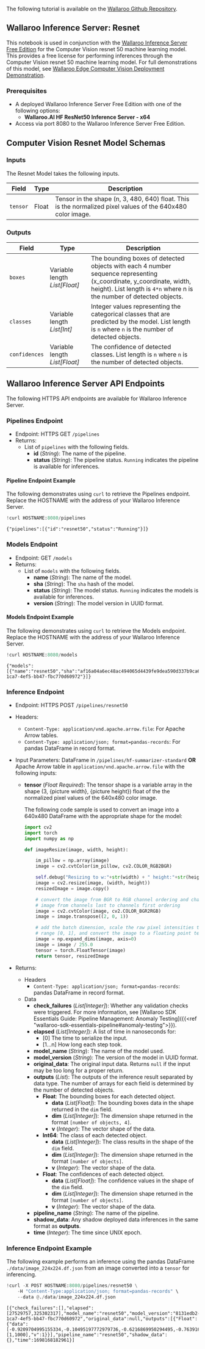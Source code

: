 The following tutorial is available on the [Wallaroo Github Repository](https://github.com/WallarooLabs/Wallaroo_Tutorials/tree/main/wallaroo-inference-server-tutorials/wallaroo-inference-server-cv-resnet).

## Wallaroo Inference Server:  Resnet

This notebook is used in conjunction with the [Wallaroo Inference Server Free Edition](https://docs.wallaroo.ai/wallaroo-inferencing-server/) for the Computer Vision resnet 50 machine learning model.  This provides a free license for performing inferences through the Computer Vision resnet 50 machine learning model.  For full demonstrations of this model, see [Wallaroo Edge Computer Vision Deployment Demonstration](https://docs.wallaroo.ai/20230300/wallaroo-tutorials/wallaroo-edge-publish/wallaroo-edge-cv-deployment-tutorial).

### Prerequisites

* A deployed Wallaroo Inference Server Free Edition with one of the following options:
  * **Wallaroo.AI HF ResNet50 Inference Server - x64**
* Access via port 8080 to the Wallaroo Inference Server Free Edition.

## Computer Vision Resnet Model Schemas

### Inputs

The Resnet Model takes the following inputs.

| Field | Type | Description |
|---|---|---|
| `tensor` | Float | Tensor in the shape (n, 3, 480, 640) float.  This is the normalized pixel values of the 640x480 color image.

### Outputs

| Field | Type | Description |
|---|---|---|
| `boxes` | Variable length *List[Float]* | The bounding boxes of detected objects with each 4 number sequence representing (x_coordinate, y_coordinate, width, height). List length is `4*n` where n is the number of detected objects. |
| `classes` | Variable length *List[Int]* | Integer values representing the categorical classes that are predicted by the model. List length is `n` where `n` is the number of detected objects. |
| `confidences` | Variable length *List[Float]* | The confidence of detected classes. List length is `n` where `n` is the number of detected objects. |

## Wallaroo Inference Server API Endpoints

The following HTTPS API endpoints are available for Wallaroo Inference Server.

### Pipelines Endpoint

* Endpoint: HTTPS GET `/pipelines`
* Returns:
  * List of `pipelines` with the following fields.
    * **id** (*String*): The name of the pipeline.
    * **status** (*String*): The pipeline status.  `Running` indicates the pipeline is available for inferences.

#### Pipeline Endpoint Example

The following demonstrates using `curl` to retrieve the Pipelines endpoint.  Replace the HOSTNAME with the address of your Wallaroo Inference Server.

```python
!curl HOSTNAME:8080/pipelines
```

    {"pipelines":[{"id":"resnet50","status":"Running"}]}

### Models Endpoint

* Endpoint: GET `/models`
* Returns:
  * List of `models` with the following fields.
    * **name** (*String*):  The name of the model.
    * **sha** (*String*):  The `sha` hash of the model.
    * **status** (*String*):  The model status.  `Running` indicates the models is available for inferences.
    * **version** (*String*): The model version in UUID format.

#### Models Endpoint Example

The following demonstrates using `curl` to retrieve the Models endpoint.  Replace the HOSTNAME with the address of your Wallaroo Inference Server.

```python
!curl HOSTNAME:8080/models
```

    {"models":[{"name":"resnet50","sha":"af16a04a6ec48ac494065d4439fe9dea590d337b9ca6dc328160ccf04a217b9c","status":"Running","version":"8131edb2-1ca7-4ef5-bb47-fbc770d60972"}]}

### Inference Endpoint

* Endpoint: HTTPS POST `/pipelines/resnet50`
* Headers:
  * `Content-Type: application/vnd.apache.arrow.file`: For Apache Arrow tables.
  * `Content-Type: application/json; format=pandas-records`: For pandas DataFrame in record format.
* Input Parameters: DataFrame in `/pipelines/hf-summarizer-standard` **OR** Apache Arrow table in `application/vnd.apache.arrow.file` with the following inputs:
  * **tensor** (*Float* *Required*): The tensor shape is a variable array in the shape (3, {picture width}, {picture height}) float of the the normalized pixel values of the 640x480 color image.

    The following code sample is used to convert an image into a 640x480 DataFrame with the appropriate shape for the model:

    ```python
    import cv2
    import torch
    import numpy as np

    def imageResize(image, width, height):

        im_pillow = np.array(image)
        image = cv2.cvtColor(im_pillow, cv2.COLOR_RGB2BGR)

        self.debug("Resizing to w:"+str(width) + " height:"+str(height))
        image = cv2.resize(image, (width, height)) 
        resizedImage = image.copy()

        # convert the image from BGR to RGB channel ordering and change the
        # image from channels last to channels first ordering
        image = cv2.cvtColor(image, cv2.COLOR_BGR2RGB)
        image = image.transpose((2, 0, 1))

        # add the batch dimension, scale the raw pixel intensities to the
        # range [0, 1], and convert the image to a floating point tensor
        image = np.expand_dims(image, axis=0)
        image = image / 255.0
        tensor = torch.FloatTensor(image)
        return tensor, resizedImage
    ```

* Returns:
  * Headers
    * `Content-Type: application/json; format=pandas-records`: pandas DataFrame in record format.
  * Data
    * **check_failures** (*List[Integer]*): Whether any validation checks were triggered.  For more information, see [Wallaroo SDK Essentials Guide: Pipeline Management: Anomaly Testing]({{<ref "wallaroo-sdk-essentials-pipeline#anomaly-testing">}}).
    * **elapsed** (*List[Integer]*): A list of time in nanoseconds for:
      * [0] The time to serialize the input.
      * [1...n] How long each step took.
    * **model_name** (*String*): The name of the model used.
    * **model_version** (*String*): The version of the model in UUID format.
    * **original_data**: The original input data.  Returns `null` if the input may be too long for a proper return.
    * **outputs** (*List*): The outputs of the inference result separated by data type.  The number of arrays for each field is determined by the number of detected objects.
      * **Float**: The bounding boxes for each detected object.
        * **data** (*List[Float]*): The bounding boxes data in the shape returned in the `dim` field.
        * **dim** (*List[Integer]*): The dimension shape returned in the format `[number of objects, 4]`.
        * **v** (*Integer*): The vector shape of the data.
      * **Int64**: The class of each detected object.
        * **data** (*List[Integer]*): The class results in the shape of the `dim` field.
        * **dim** (*List[Integer]*): The dimension shape returned in the format `[number of objects]`.
        * **v** (*Integer*): The vector shape of the data.
      * **Float**: The confidences of each detected object.
        * **data** (*List[Float]*): The confidence values in the shape of the `dim` field.
        * **dim** (*List[Integer]*): The dimension shape returned in the format `[number of objects]`.
        * **v** (*Integer*): The vector shape of the data.
    * **pipeline_name**  (*String*): The name of the pipeline.
    * **shadow_data**: Any shadow deployed data inferences in the same format as **outputs**.
    * **time** (*Integer*): The time since UNIX epoch.

### Inference Endpoint Example

The following example performs an inference using the pandas DataFrame `./data/image_224x224.df.json` from an image converted into a `tensor` for inferencing.

```python
!curl -X POST HOSTNAME:8080/pipelines/resnet50 \
    -H "Content-Type:application/json; format=pandas-records" \
    --data @./data/image_224x224.df.json
```

    [{"check_failures":[],"elapsed":[27529757,325302317],"model_name":"resnet50","model_version":"8131edb2-1ca7-4ef5-bb47-fbc770d60972","original_data":null,"outputs":[{"Float":{"data":[-0.9209704995155334,-0.10495197772979736,-0.6216869950294495,-0.7639160752296448,-0.2154858112335205,-0.505703330039978,-0.7874149680137634,-0.5596786141395569,-1.1615943908691406,0.568906307220459,0.25151896476745605,-0.4426764249801636,-0.2803022563457489,-0.18332044780254364,-0.5667626857757568,-0.2607719302177429,0.8765640258789062,-0.33152544498443604,-0.09792342782020569,-0.31929707527160645,-0.03542117774486542,2.243022918701172,1.2097502946853638,0.8100910782814026,-0.7545893788337708,-0.5059118866920471,-0.0510006882250309,-0.08611194789409637,0.04777945578098297,-0.9071007370948792,-1.2397105693817139,-0.6117401123046875,-1.2649085521697998,-0.49369877576828003,0.20755505561828613,-1.5142827033996582,-0.7229145765304565,-1.4517813920974731,0.5931597352027893,-0.705878734588623,-0.49715355038642883,-0.5067124366760254,0.6836690902709961,-0.2999878525733948,-0.38008007407188416,-0.12145837396383286,-0.3811112642288208,-0.3016861081123352,-1.0309451818466187,-1.221230387687683,-0.7402653694152832,0.31255042552948,-0.2385125458240509,-0.3597520589828491,-0.611875057220459,-1.4171234369277954,-0.6953393816947937,-0.8977612257003784,-0.4419158101081848,0.1640137881040573,-0.7315932512283325,-0.7470656633377075,-0.7364163994789124,0.026501402258872986,0.1274559199810028,-0.22767779231071472,-0.08014523983001709,-0.7872171401977539,-0.24927811324596405,-0.3231212794780731,-0.7516193985939026,0.6998400092124939,-0.961872398853302,0.21504326164722443,-1.143547534942627,0.06683613359928131,-0.9779999256134033,0.10952679812908173,1.164833664894104,0.9379342198371887,0.9289938807487488,1.4498789310455322,0.08302754908800125,0.2518922686576843,-0.7904947996139526,0.06390288472175598,0.03906869888305664,-0.05500852316617966,-0.4420778453350067,0.5122808218002319,-0.5220428109169006,0.43826937675476074,1.7422548532485962,-0.5095168352127075,-0.030511990189552307,-0.4733806848526001,-0.40053123235702515,-1.2809487581253052,0.5619056224822998,0.43158140778541565,-0.3192000091075897,-0.5592494010925293,-0.9030879139900208,-0.46101677417755127,-1.1964744329452515,-1.8386478424072266,-1.268721103668213,-0.4987451434135437,-0.9467898607254028,-0.7961544990539551,-1.4408328533172607,1.5324277877807617,0.45404139161109924,0.11730155348777771,-0.41721677780151367,-1.6324219703674316,-1.3549885749816895,0.5803042650222778,-1.0710985660552979,-0.60124671459198,-0.6479066610336304,-1.2841085195541382,-0.7957830429077148,-1.401261806488037,-0.8226445913314819,-0.39799076318740845,-0.33132264018058777,1.0660581588745117,1.3188652992248535,0.5740012526512146,-0.5056800246238708,-0.35661759972572327,0.13007494807243347,-0.47445982694625854,0.19196167588233948,0.21153435111045837,-0.9289034008979797,-0.37291449308395386,0.2660676836967468,0.41866201162338257,-0.19892796874046326,0.7431018352508545,0.18201318383216858,0.4720017910003662,0.5242726802825928,0.21621166169643402,1.60371732711792,0.8835126161575317,-0.12380070984363556,-0.026944845914840698,0.009989067912101746,-0.4380689859390259,0.11144248396158218,0.1770261973142624,-0.4518960118293762,-0.780663013458252,-0.5365955233573914,-0.2538329064846039,-0.8964980840682983,-0.7351016402244568,-0.562610924243927,-0.3931219279766083,-0.8018279075622559,-0.38880228996276855,-0.26731815934181213,-0.8326029777526855,-0.8142890334129333,-0.8159071207046509,-0.553368091583252,-0.88005131483078,-1.0833899974822998,-0.6795664429664612,0.05457449331879616,-0.20487120747566223,-0.5509709119796753,-0.6473774313926697,-0.8227453827857971,-0.48676371574401855,-0.17701402306556702,-0.6249679327011108,-1.0367640256881714,-0.18442967534065247,-0.7315160036087036,-0.26268064975738525,-0.653117299079895,-0.15912845730781555,-1.0511419773101807,-0.11766250431537628,-0.5304980278015137,-0.6946197748184204,0.9431405663490295,-0.16277898848056793,-1.259573221206665,-0.2701641023159027,-0.22112299501895905,0.022292666137218475,-1.0969599485397339,-0.940108597278595,-1.1559655666351318,-0.47618287801742554,-0.3831486999988556,-1.4605140686035156,-0.1628812998533249,-0.27183040976524353,-0.9461800456047058,-1.0246052742004395,-0.8583532571792603,-0.4901716709136963,-0.5817583203315735,-0.37399306893348694,-0.6668270826339722,-0.8859307169914246,-0.7769283056259155,-0.6553910970687866,-0.46439623832702637,-1.036147117614746,-0.4044029414653778,-0.794582188129425,-1.0624295473098755,-1.026174783706665,-0.21227572858333588,-0.5376724004745483,-0.11686201393604279,-0.08071712404489517,-0.6508125066757202,-1.112339735031128,-1.0137107372283936,-0.8185564279556274,-0.18649427592754364,-0.41967037320137024,-0.7899032831192017,-0.4784793257713318,-0.30983883142471313,-0.8027055263519287,-0.4974499046802521,-0.2866147458553314,-0.39197778701782227,-0.6406401991844177,-0.29926228523254395,-0.2155657261610031,-0.42895907163619995,-0.270721435546875,-0.8404824733734131,-1.0142185688018799,-1.1153329610824585,-0.09829577803611755,-0.8000189661979675,-0.5002450346946716,0.04158979654312134,-0.4216550588607788,-0.32672759890556335,-0.3359116315841675,-0.6465327143669128,-0.5420446395874023,-0.677740216255188,-1.3182228803634644,-0.5256472826004028,-0.14031659066677094,0.4651133418083191,-0.4331985414028168,-0.7378721833229065,-0.23489698767662048,-0.2701050043106079,-0.17281773686408997,-0.4927859902381897,-0.6927549839019775,-0.5999431014060974,-0.41988012194633484,-0.7209063172340393,-0.2252274453639984,0.43957704305648804,-0.9043164253234863,-0.01761981099843979,-0.026335589587688446,-0.5445156693458557,-0.3649775981903076,-0.055810511112213135,0.35159868001937866,-0.09406846761703491,1.320417881011963,-0.13321173191070557,-0.03580228239297867,-0.7201567888259888,0.5681303143501282,-0.042611394077539444,-0.43400681018829346,-1.037748098373413,-0.9433113932609558,-0.7705895900726318,-0.8540985584259033,-1.1520943641662598,-0.4646572470664978,-0.8853753209114075,-0.015536494553089142,-0.05845755338668823,-1.240859866142273,0.8901380300521851,-0.7399206161499023,-0.22436794638633728,0.3580622673034668,-0.5407640933990479,0.5826137065887451,-0.0013635698705911636,-0.32652992010116577,-1.0670695304870605,-0.8688358068466187,0.19306589663028717,0.33167946338653564,0.43373188376426697,-1.116331934928894,0.8561619520187378,-0.042152147740125656,0.2573075294494629,-0.16833168268203735,0.5832479596138,0.1577271819114685,0.014928349293768406,-0.24080097675323486,0.9676804542541504,0.26606616377830505,-0.14814026653766632,-1.0207809209823608,-1.389917016029358,-0.449222207069397,-0.8721746206283569,-1.2251662015914917,-0.477140337228775,-0.11569446325302124,-0.5069831609725952,-1.083264708518982,-0.6175448894500732,0.413604736328125,-0.0013798922300338745,-0.5658658742904663,-1.2231775522232056,-0.9018735885620117,0.36560505628585815,-1.1615400314331055,-0.7576948404312134,-0.465523898601532,-0.33407920598983765,-1.156665325164795,-1.0972446203231812,-1.055629014968872,-0.9538413882255554,-0.29831230640411377,0.05566616356372833,0.08730535209178925,-0.11356982588768005,0.30853772163391113,1.0986526012420654,0.8958814144134521,-0.5594778060913086,0.07116948813199997,1.4898041486740112,-0.31238222122192383,0.18415921926498413,-0.17314490675926208,-0.03676576912403107,-0.1623574197292328,-0.6578186750411987,-0.5108855366706848,-0.6480699181556702,-0.9184983968734741,-0.6637812256813049,-0.2757290005683899,-1.3479835987091064,-0.5067780017852783,-0.7547329068183899,-0.6618969440460205,-1.4024516344070435,-0.5912376046180725,-0.7561465501785278,-0.715125560760498,-0.6662845015525818,-0.8036122918128967,-0.6599592566490173,-0.7779589891433716,-0.9233367443084717,-1.4765493869781494,-1.4116783142089844,-1.3740601539611816,-0.5998063087463379,-0.7742412090301514,-1.1175466775894165,-0.384885311126709,-0.24292512238025665,-0.6826799511909485,-1.4004570245742798,0.46205002069473267,-1.286272644996643,-0.3404599726200104,-0.987995982170105,-1.1965181827545166,-0.5511451959609985,-0.12215817719697952,-1.7043112516403198,-0.9024007320404053,-0.5421878099441528,0.9737245440483093,-0.10456550121307373,-0.2992042005062103,0.4214884042739868,0.8037926554679871,1.6214385032653809,1.9543476104736328,-1.2761635780334473,-0.9679189920425415,-0.3349860906600952,1.2094849348068237,-1.3236700296401978,-0.5746944546699524,-0.13343165814876556,1.0152003765106201,-0.4270273447036743,-1.7958765029907227,1.107527494430542,1.1610289812088013,2.011263132095337,1.135374665260315,-0.21055474877357483,0.3953458070755005,0.4075581133365631,0.4029461145401001,-1.2393189668655396,0.833898663520813,0.3117360472679138,0.15228813886642456,0.02698197215795517,0.2560880184173584,-1.1009031534194946,0.2893723249435425,0.6178666949272156,-0.40664979815483093,0.5198152661323547,1.2278573513031006,-0.1146264299750328,1.2391082048416138,0.7967079877853394,-0.7516393661499023,0.7415142059326172,0.12364427745342255,1.3104360103607178,0.6513729095458984,-0.04641484469175339,0.7042532563209534,0.7170249819755554,0.5792890787124634,-0.242716982960701,0.4197053909301758,-0.6950762867927551,0.7933202981948853,-1.0776355266571045,-0.3237878084182739,-2.1705238819122314,-0.06081146001815796,0.8887625336647034,0.4291456341743469,-0.5747496485710144,-0.05979827791452408,1.453162431716919,-0.9694859385490417,1.270255446434021,0.30279359221458435,0.7681897282600403,0.22597730159759521,-0.6870170831680298,-1.5033100843429565,-0.8116369843482971,0.11605732142925262,1.7070167064666748,0.3336390554904938,0.13725842535495758,1.8250784873962402,-1.0757156610488892,-0.16486911475658417,-1.126733660697937,0.5104795098304749,0.3701506555080414,-0.3031306862831116,-0.8433326482772827,0.4124279320240021,-0.01868516206741333,-0.16358380019664764,0.9088908433914185,-0.12194035947322845,-0.12856817245483398,0.41996604204177856,1.6277682781219482,-0.7734174728393555,-0.42266547679901123,0.6842201352119446,0.4692940413951874,0.31813523173332214,1.0468335151672363,-0.5902098417282104,-0.278582364320755,0.05376390740275383,-0.136165589094162,2.089674472808838,-0.040205247700214386,-0.7496594190597534,0.16078267991542816,1.2041277885437012,0.1341906636953354,0.396079957485199,0.13784697651863098,1.0825412273406982,0.11474834382534027,-1.7693212032318115,1.7622990608215332,-0.01557900756597519,2.0813026428222656,0.6545820832252502,0.7808902859687805,-0.1959315836429596,0.7590656280517578,1.7041183710098267,-1.1041723489761353,-0.071625255048275,0.41195791959762573,0.2220793217420578,0.49947935342788696,0.292194664478302,-0.8384259939193726,0.2296275794506073,0.03995368629693985,0.4891844689846039,-0.2948397397994995,0.37786054611206055,1.50634765625,0.22178122401237488,0.4304642677307129,-0.8796026706695557,0.9004719853401184,-0.39326122403144836,0.49855953454971313,1.0545659065246582,0.8854320049285889,-0.2740119993686676,1.529700517654419,-0.20314311981201172,0.179155170917511,0.35442987084388733,-1.1193228960037231,1.0009814500808716,0.18068549036979675,-0.9829123616218567,-0.5442547798156738,1.9677071571350098,0.20984645187854767,1.8926684856414795,-0.3695008158683777,0.17401054501533508,1.0450481176376343,-0.3103210926055908,0.6515191793441772,1.420647382736206,0.606541633605957,0.6521590352058411,-1.1551086902618408,-0.14953894913196564,0.0757220983505249,0.8896767497062683,-0.9432287216186523,-0.08375251293182373,-0.15259894728660583,1.1814416646957397,-1.0809072256088257,-0.3015100359916687,0.42385488748550415,-1.1910933256149292,0.4586171805858612,0.11632023751735687,1.7501803636550903,-0.7920348644256592,0.8074683547019958,0.34176668524742126,0.405336856842041,-0.8041310906410217,-0.6195210218429565,-1.2346075773239136,-0.9814852476119995,0.9744203090667725,1.909523844718933,0.9723700881004333,0.0021057482808828354,1.8349025249481201,0.42266014218330383,0.47549688816070557,0.13202238082885742,0.9839087128639221,0.6754351258277893,1.1667293310165405,-0.2358449548482895,0.5194358825683594,1.6368403434753418,-0.3303961753845215,0.19321447610855103,0.20213022828102112,2.5254693031311035,1.061149001121521,0.1918025016784668,-0.09913367033004761,1.8697506189346313,0.16695894300937653,1.027121901512146,-0.3759192228317261,0.4280250072479248,0.1886344701051712,0.41449612379074097,-0.3027029037475586,-0.8538863658905029,0.874592661857605,-0.5291706323623657,0.5278916954994202,1.1562126874923706,0.3124074637889862,1.5062215328216553,0.24959781765937805,-0.2989508807659149,-0.3633832633495331,0.5433388948440552,2.2704288959503174,-1.2271356582641602,0.5633565783500671,1.2263065576553345,-0.32912546396255493,0.9812907576560974,1.401715636253357,0.12303151190280914,1.5093351602554321,0.5919018387794495,1.1049375534057617,-0.7463673949241638,1.5469328165054321,-0.22748711705207825,-0.7259052395820618,-0.11623119562864304,-0.16353480517864227,-1.0500743389129639,1.2737787961959839,-0.1742296814918518,-0.0981951653957367,1.8143444061279297,-0.36115914583206177,0.41224923729896545,1.010721206665039,0.5128273963928223,1.489839792251587,1.2662956714630127,0.25254613161087036,-0.6062920689582825,0.19718536734580994,-0.01894102618098259,-0.134208083152771,-0.15577495098114014,1.1997627019882202,-1.1146360635757446,0.8346014022827148,0.3525276482105255,-1.252081036567688,1.151665210723877,0.18464268743991852,-0.12615403532981873,-0.11913051456212997,1.3235284090042114,-0.12335963547229767,0.3519168198108673,-0.3647504150867462,-0.5815200805664062,0.3721984624862671,1.1070363521575928,0.7182292938232422,1.2213642597198486,-0.5011804103851318,0.7016568183898926,2.206418037414551,0.25011196732521057,1.3411211967468262,2.2366504669189453,1.3729431629180908,1.3616923093795776,1.0888299942016602,0.8963667750358582,-0.7186436057090759,0.8761733770370483,-1.7245713472366333,-0.3761419653892517,-0.6949666738510132,-0.4744648337364197,0.49517470598220825,-0.26921889185905457,0.6399660110473633,-0.037752799689769745,0.8372378349304199,1.2470911741256714,-0.6462659239768982,-0.01153266429901123,1.2984203100204468,1.7733206748962402,2.1245956420898438,0.43963006138801575,-0.48896047472953796,-0.2035958617925644,-0.5756109356880188,-0.19195324182510376,-0.8748353719711304,1.12523353099823,0.44734707474708557,1.3836877346038818,0.9467954635620117,-0.5018315315246582,0.2198813408613205,0.5050004720687866,-0.4263571500778198,0.3987411856651306,-0.9733580350875854,1.4101943969726562,1.0701072216033936,1.3108763694763184,-0.7049845457077026,0.5588164925575256,0.7547019124031067,1.169978380203247,0.014247231185436249,1.3818862438201904,0.2800585627555847,-0.06990480422973633,0.8397774696350098,1.0387616157531738,1.188425064086914,-0.3978699743747711,1.317960262298584,-1.6830912828445435,-0.441020667552948,0.17136962711811066,0.6412571668624878,-0.20607542991638184,-0.4045804440975189,0.709758996963501,-0.8436398506164551,0.088142991065979,-0.7537981271743774,1.5127508640289307,0.5068806409835815,1.24295973777771,0.20456252992153168,-0.1240159422159195,1.4381592273712158,-0.6329399943351746,-0.6085461974143982,-0.14306750893592834,0.9852379560470581,1.3743023872375488,1.0644738674163818,-0.7184225916862488,-0.443462997674942,1.3264758586883545,0.5000901818275452,0.5828590989112854,1.3036035299301147,-0.8318939805030823,0.9733138680458069,0.7305686473846436,0.5967376232147217,-0.4271482825279236,1.8288979530334473,-0.6398878693580627,1.9975165128707886,0.5041693449020386,0.10683761537075043,1.460059642791748,0.39745214581489563,1.0783624649047852,-0.16698789596557617,0.5964105725288391,0.901760995388031,0.6367858052253723,-0.054806917905807495,1.444382905960083,-0.29926711320877075,0.2149081975221634,2.150785446166992,1.7501527070999146,-1.4081913232803345,-0.3245497941970825,-0.7634434103965759,-1.751070499420166,0.5249605178833008,-0.17399373650550842,-0.30540356040000916,1.035701870918274,-0.4315982758998871,0.008255764842033386,1.558243989944458,-0.5628502368927002,-0.02457357943058014,0.47592630982398987,-0.44818803668022156,-1.5974876880645752,0.56432044506073,1.0088825225830078,0.9638292789459229,1.545628547668457,-0.09768113493919373,0.5089536905288696,-0.0021802783012390137,-0.36748719215393066,0.1737431287765503,0.5180536508560181,0.07436614483594894,1.5711798667907715,1.943305253982544,0.5498442053794861,-0.9930218458175659,-0.6083242893218994,-0.2013009488582611,1.3308700323104858,-0.8167026042938232,0.006207823753356934,0.45975571870803833,-0.49905574321746826,0.9887742400169373,-0.84366774559021,0.604198694229126,0.9432424306869507,0.08083109557628632,1.4405077695846558,-1.499477744102478,0.4067830443382263,1.560760498046875,0.8798314929008484,0.9286937713623047,-0.28648531436920166,-0.22547270357608795,1.3736662864685059,0.7598023414611816,1.6068446636199951,0.1769525110721588,1.287580966949463,-0.01707940548658371,0.2710782289505005,-0.35294991731643677,1.721372127532959,1.8594859838485718,1.8306946754455566,0.0676187202334404,-0.39651060104370117,-0.2584508955478668,-0.16689759492874146,0.5367350578308105,0.948274552822113,0.21949291229248047,-0.2009197622537613,1.1271307468414307,0.7819018363952637,-0.6322094798088074,1.2617113590240479,0.41581693291664124,-0.4077521562576294,1.2407639026641846,0.8363466262817383,0.8975659608840942,-0.5618476867675781,-1.7917808294296265,0.12411904335021973,0.08834147453308105,-0.13419488072395325,0.04226042330265045,-0.37101492285728455,0.9134185314178467,1.3729610443115234,0.40617963671684265,-1.4950063228607178,-0.05630122125148773,0.8978904485702515,-0.03534752130508423,-0.12193681299686432,0.6188242435455322,0.40069499611854553,-0.31796982884407043,0.1747206598520279,0.37870997190475464,-0.41907232999801636,-0.22002571821212769,-0.9488582015037537,-0.9410786032676697,0.6373963356018066,-0.18604668974876404,0.02195214480161667,0.42791739106178284,1.8799998760223389,0.12869909405708313,0.6486508846282959,1.7816200256347656,0.9102027416229248,0.7121638059616089,0.904643177986145,0.48776426911354065,1.327762484550476,0.24968811869621277,2.017207384109497,-0.41420719027519226,-0.5111576914787292,0.09422306716442108,0.34550780057907104,0.6307950019836426,1.557183861732483,0.1778859943151474,0.9294703006744385,-0.32763591408729553,-0.09554643929004669,1.64060640335083,1.2161986827850342,0.4571632146835327,1.463487982749939,-1.483738660812378,-0.6225318312644958,0.5066191554069519,0.79685378074646,-0.35556790232658386,-0.3190082311630249,0.03779152035713196,-0.9741584062576294,0.23171815276145935,-0.3389521837234497,-0.17310641705989838,-1.1170929670333862,0.12941405177116394,0.015663087368011475,-0.23748691380023956,-0.08955245465040207,-1.338668704032898,-0.48760098218917847,-0.4213200509548187,-0.7966384291648865,-0.37229469418525696,-0.08455665409564972,-0.9551592469215393,-0.14154724776744843,-1.0582828521728516,-0.29969489574432373,-0.23903971910476685,-0.8703352212905884,-0.07108908891677856,-0.5732548832893372,-1.1118788719177246,0.556557834148407,0.6183388233184814,0.03212800621986389,0.3973385691642761,0.021344508975744247,-0.706170380115509,0.31151002645492554,-1.613413691520691,-0.7529142498970032,-0.2416715770959854,1.19569993019104,-0.27011939883232117,-0.43977734446525574,-0.7299510836601257,-0.4360605478286743,-1.5170601606369019,-0.49263614416122437,-1.0598011016845703,1.2693921327590942,-0.29401224851608276,1.3838361501693726,1.0566034317016602,0.40418583154678345,0.21227997541427612,0.9324294328689575,-1.2605706453323364,1.5176717042922974,1.1745238304138184,1.8724037408828735,1.5743789672851562,1.8142712116241455,0.1270366609096527,1.253751277923584,-1.1204032897949219,-0.36507704854011536,-0.6184782981872559,1.4403680562973022,-0.05291403830051422,-1.4191648960113525,0.08177758753299713,0.1156747117638588,-0.297759473323822,0.03207244724035263,-1.4184123277664185,-1.5589656829833984,-1.4492018222808838,-1.3548011779785156,-0.7391464114189148,-1.2119114398956299,-1.909700632095337,-0.05207614600658417,0.5909574627876282],"dim":[1,1000],"v":1}}],"pipeline_name":"resnet50","shadow_data":{},"time":1698168182961}]
